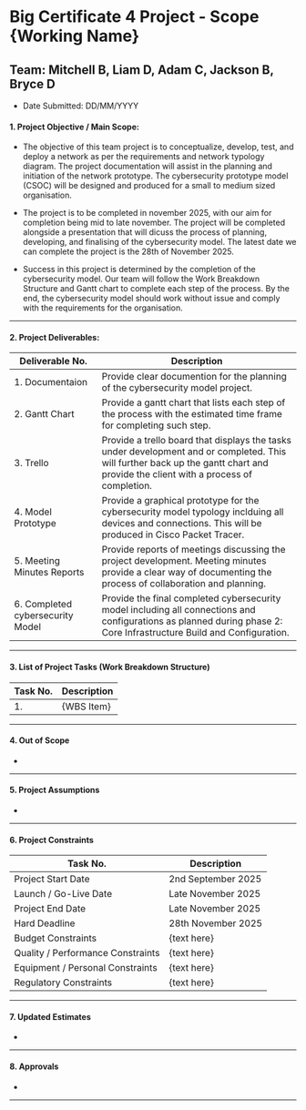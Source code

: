 # Big Certificate 4 Project - Scope {Working Name}
## Team: Mitchell B, Liam D, Adam C, Jackson B, Bryce D
* Date Submitted: DD/MM/YYYY


#### 1. Project Objective / Main Scope:
* The objective of this team project is to conceptualize, develop, test, and deploy a network as per the requirements and network typology diagram. The project documentation will assist in the planning and initiation of the network prototype. The cybersecurity prototype model (CSOC) will be designed and produced for a small to medium sized organisation. 

* The project is to be completed in november 2025, with our aim for completion being mid to late november. The project will be completed alongside a presentation that will dicuss the process of planning, developing, and finalising of the cybersecurity model. The latest date we can complete the project is the 28th of November 2025.

* Success in this project is determined by the completion of the cybersecurity model. Our team will follow the Work Breakdown Structure and Gantt chart to complete each step of the process. By the end, the cybersecurity model should work without issue and comply with the requirements for the organisation.

***

#### 2. Project Deliverables:
| Deliverable No. | Description |
| -------- | ------- |
| 1. Documentaion | Provide clear documention for the planning of the cybersecurity model project. |
| 2. Gantt Chart | Provide a gantt chart that lists each step of the process with the estimated time frame for completing such step. |
| 3. Trello | Provide a trello board that displays the tasks under development and or completed. This will further back up the gantt chart and provide the client with a process of completion. |
| 4. Model Prototype | Provide a graphical prototype for the cybersecurity model typology inclduing all devices and connections. This will be produced in Cisco Packet Tracer. |
| 5. Meeting Minutes Reports | Provide reports of meetings discussing the project development. Meeting minutes provide a clear way of documenting the process of collaboration and planning. |
| 6. Completed cybersecurity Model | Provide the final completed cybersecurity model including all connections and configurations as planned during phase 2: Core Infrastructure Build and Configuration. |

***

#### 3. List of Project Tasks (Work Breakdown Structure)
| Task No. | Description |
| -------- | ------- |
| 1. | {WBS Item} |

***

#### 4. Out of Scope
* 

***

#### 5. Project Assumptions
* 

***

#### 6. Project Constraints
| Task No. | Description |
| -------- | ------- |
| Project Start Date | 2nd September 2025 |
| Launch / Go-Live Date | Late November 2025 |
| Project End Date | Late November 2025 |
| Hard Deadline | 28th November 2025 |
| Budget Constraints | {text here} |
| Quality / Performance Constraints | {text here} |
| Equipment / Personal Constraints | {text here} |
| Regulatory Constraints | {text here} |

***

#### 7. Updated Estimates
* 

***

#### 8. Approvals
* 

***